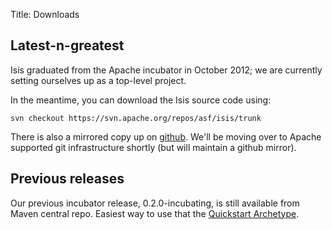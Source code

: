 Title: Downloads

## Latest-n-greatest

Isis graduated from the Apache incubator in October 2012; we are currently setting ourselves up as a top-level project.

In the meantime, you can download the Isis source code using:

    svn checkout https://svn.apache.org/repos/asf/isis/trunk

There is also a mirrored copy up on [github](https://github.com/danhaywood/apache-isis-tlp).  We'll be moving over to Apache supported git infrastructure shortly (but will maintain a github mirror).


## Previous releases

Our previous incubator release, 0.2.0-incubating, is still available from Maven central repo.  Easiest way to use that the [Quickstart Archetype](getting-started/quickstart-archetype.html).
